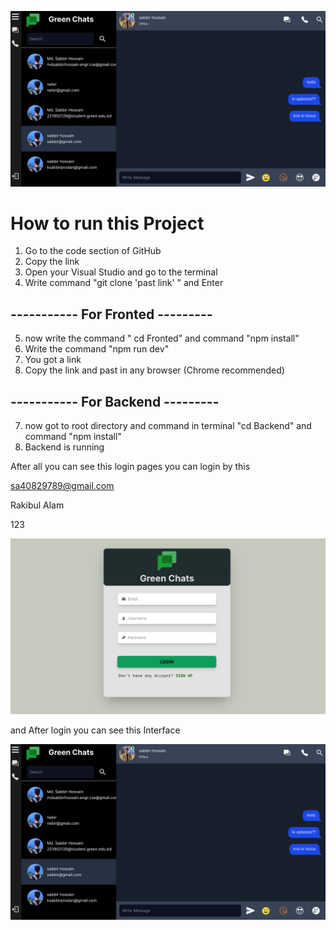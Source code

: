 ![image alt](https://github.com/mdsabbir12/Nwtwork_project_chatapp/blob/ff4cf7cbe57e49bfa67e28296b06445018eaabaa/Home%20page.png)

# How to run this Project
1. Go to the code section of GitHub 
2. Copy the link
3. Open your Visual Studio and go to the terminal
4. Write command "git clone 'past link' " and Enter

## ----------- For Fronted ---------

5. now write the command " cd Fronted" and command "npm install"
6. Write the command "npm run dev"
7. You got a link
8. Copy the link and past in any browser (Chrome recommended)

## ----------- For Backend ---------

7. now got to root directory and command in terminal "cd Backend" and command "npm install"
8. Backend is running


After all you can see this login pages 
you can login by this

sa40829789@gmail.com

Rakibul Alam

123


![image alt](https://github.com/mdsabbir12/Nwtwork_project_chatapp/blob/e751b19d6e853ff95f0ce06bb34f4538bbc07310/login.png)

and After login you can see this Interface 

![image alt](https://github.com/mdsabbir12/Nwtwork_project_chatapp/blob/ff4cf7cbe57e49bfa67e28296b06445018eaabaa/Home%20page.png)

